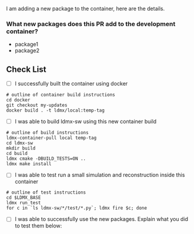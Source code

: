 
I am adding a new package to the container, here are the details.

### What new packages does this PR add to the development container?
- package1
- package2

## Check List
- [ ] I successfully built the container using docker
```
# outline of container build instructions
cd docker
git checkout my-updates
docker build . -t ldmx/local:temp-tag
```
- [ ] I was able to build ldmx-sw using this new container build
```
# outline of build instructions
ldmx-container-pull local temp-tag
cd ldmx-sw
mkdir build
cd build
ldmx cmake -DBUILD_TESTS=ON ..
ldmx make install
```
- [ ] I was able to test run a small simulation and reconstruction inside this container
```
# outline of test instructions
cd $LDMX_BASE
ldmx run_test
for c in `ls ldmx-sw/*/test/*.py`; ldmx fire $c; done
```
- [ ] I was able to successfully use the new packages. Explain what you did to test them below:

